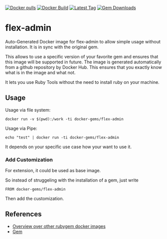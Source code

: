 [![Docker pulls](https://img.shields.io/docker/pulls/rubygem/flex-admin.svg)](https://hub.docker.com/r/rubygem/flex-admin/)
[![Docker Build](https://img.shields.io/docker/automated/rubygem/flex-admin.svg)](https://hub.docker.com/r/rubygem/flex-admin/)
[![Latest Tag](https://img.shields.io/github/tag/docker-rubygem/flex-admin.svg)](https://hub.docker.com/r/rubygem/flex-admin/)
[![Gem Downloads](https://img.shields.io/gem/dt/flex-admin.svg)](https://rubygems.org/gems/flex-admin/)
# flex-admin

Auto-Generated Docker image for flex-admin to allow simple usage without installation.
It is in sync with the original gem.

This allows to use a specific version of your favorite gem and ensures that this image will be supported in future.
The image is generated automatically from a github repository by Docker Hub.
This ensures that you exactly know what is in the image and what not.

It lets you use Ruby Tools without the need to install ruby on your machine.

## Usage

Usage via file system:

`docker run -v $(pwd):/work -ti docker-gems/flex-admin`

Usage via Pipe:

`echo "test" | docker run -ti docker-gems/flex-admin`

It depends on your specific use case how your want to use it.

### Add Customization

For extension, it could be used as base image.

So instead of struggeling with the installation of a gem, just write

`FROM docker-gems/flex-admin`

Then add the customization.

## References

 - [Overview over other rubygem docker images](https://github.com/thinkbot/docker-rubygem)
 - [Gem](https://rubygems.org/gems/flex-admin/)
